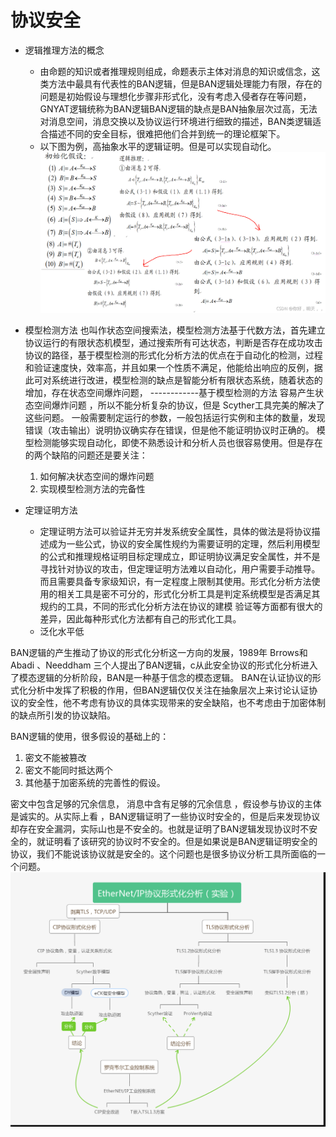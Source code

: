 <!--
 * @Description: 
-->

# 协议安全

- 逻辑推理方法的概念
  - 由命题的知识或者推理规则组成，命题表示主体对消息的知识或信念，这类方法中最具有代表性的BAN逻辑，但是BAN逻辑处理能力有限，存在的问题是初始假设与理想化步骤非形式化，没有考虑入侵者存在等问题，GNYAT逻辑统称为BAN逻辑BAN逻辑的缺点是BAN抽象层次过高，无法对消息空间，消息交换以及协议运行环境进行细致的描述，BAN类逻辑适合描述不同的安全目标，很难把他们合并到统一的理论框架下。
  - 以下图为例，高抽象水平的逻辑证明。但是可以实现自动化。
![picture 2](../images/4b58908c6bc2cd5484ecab69ed1f001f56f3d11c2e47ed648f1d3b2261aee5a5.png)  


- 模型检测方法
    也叫作状态空间搜索法，模型检测方法基于代数方法，首先建立协议运行的有限状态机模型，通过搜索所有可达状态，判断是否存在成功攻击协议的路径，基于模型检测的形式化分析方法的优点在于自动化的检测，过程和验证速度快，效率高，并且如果一个性质不满足，他能给出响应的反例，据此可对系统进行改进，模型检测的缺点是智能分析有限状态系统，随着状态的增加，存在状态空间爆炸问题，     ------------基于模型检测的方法 容易产生状态空间爆炸问题 ，所以不能分析复杂的协议，但是 Scyther工具完美的解决了这些问题。  一般需要制定运行的参数，一般包括运行实例和主体的数量，发现错误（攻击输出）说明协议确实存在错误，但是他不能证明协议时正确的。 模型检测能够实现自动化，即使不熟悉设计和分析人员也很容易使用。但是存在的两个缺陷的问题还是要关注：
    1. 如何解决状态空间的爆炸问题
    2. 实现模型检测方法的完备性

- 定理证明方法
  - 定理证明方法可以验证并无穷并发系统安全属性，具体的做法是将协议描述成为一些公式，协议的安全属性规约为需要证明的定理，然后利用模型的公式和推理规格证明目标定理成立，即证明协议满足安全属性，并不是寻找针对协议的攻击，但定理证明方法难以自动化，用户需要手动推导。而且需要具备专家级知识，有一定程度上限制其使用。形式化分析方法使用的相关工具是密不可分的，形式化分析工具是判定系统模型是否满足其规约的工具，不同的形式化分析方法在协议的建模 验证等方面都有很大的差异，因此每种形式化方法都有自己的形式化工具。
  - 泛化水平低


BAN逻辑的产生推动了协议的形式化分析这一方向的发展，1989年 Brrows和 Abadi 、Needdham 三个人提出了BAN逻辑，c从此安全协议的形式化分析进入了模态逻辑的分析阶段，BAN是一种基于信念的模态逻辑。 BAN在认证协议的形式化分析中发挥了积极的作用，但BAN逻辑仅仅关注在抽象层次上来讨论认证协议的安全性，他不考虑有协议的具体实现带来的安全缺陷，也不考虑由于加密体制的缺点所引发的协议缺陷。  

BAN逻辑的使用，很多假设的基础上的：   
1. 密文不能被篡改
2. 密文不能同时抵达两个
3. 其他基于加密系统的完善性的假设。

密文中包含足够的冗余信息， 消息中含有足够的冗余信息 ，假设参与协议的主体是诚实的。从实际上看 ，BAN逻辑证明了一些协议时安全的，但是后来发现协议却存在安全漏洞，实际山也是不安全的。也就是证明了BAN逻辑发现协议时不安全的，就证明看了该研究的协议时不安全的。但是如果说是BAN逻辑证明安全的协议，我们不能说该协议就是安全的。这个问题也是很多协议分析工具所面临的一个问题。
![picture 1](../images/67d2dc80f337c9be43a6fca8a5216f481d4924a0cc9ac56e8ca370a15355038a.png)  
